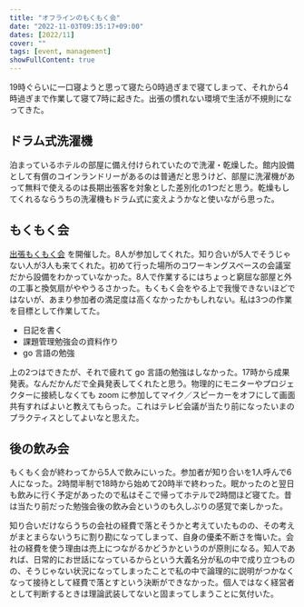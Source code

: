 ```yaml
---
title: "オフラインのもくもく会"
date: "2022-11-03T09:35:17+09:00"
dates: [2022/11]
cover: ""
tags: [event, management]
showFullContent: true
---
```


19時ぐらいに一口寝ようと思って寝たら0時過ぎまで寝てしまって、それから4時過ぎまで作業して寝て7時に起きた。出張の慣れない環境で生活が不規則になってきた。

## ドラム式洗濯機

泊まっているホテルの部屋に備え付けられていたので洗濯・乾燥した。館内設備として有償のコインランドリーがあるのは普通だと思うけど、部屋に洗濯機があって無料で使えるのは長期出張客を対象とした差別化の1つだと思う。乾燥もしてくれるならうちの洗濯機もドラム式に変えようかなと使いながら思った。

## もくもく会

[出張もくもく会](https://kazamori.connpass.com/event/262898/) を開催した。8人が参加してくれた。知り合いが5人でそうじゃない人が3人も来てくれた。初めて行った場所のコワーキングスペースの会議室だから設備をわかっていなかった。8人で作業するにはちょっと窮屈な部屋と外の工事と換気扇がややうるさかった。もくもく会をやる上で我慢できないほどではないが、あまり参加者の満足度は高くなかったかもしれない。私は3つの作業を目標として作業してた。

* 日記を書く
* 課題管理勉強会の資料作り
* go 言語の勉強

上の2つはできたが、それで疲れて go 言語の勉強はしなかった。17時から成果発表。なんだかんだで全員発表してくれたと思う。物理的にモニターやプロジェクターに接続しなくても zoom に参加してマイク／スピーカーをオフにして画面共有すればよいと教えてもらった。これはテレビ会議が当たり前になったいまのプラクティスとしてよいなと思えた。

## 後の飲み会

もくもく会が終わってから5人で飲みにいった。参加者が知り合いを1人呼んで6人になった。2時間半制で18時から始めて20時半で終わった。眠かったのと翌日も飲みに行く予定があったので私はそこで帰ってホテルで2時間ほど寝てた。昔は当たり前だった勉強会後の飲み会というのも久しぶりの感覚で楽しかった。

知り合いだけならうちの会社の経費で落とそうかと考えていたものの、その考えがまとまらないうちに割り勘になってしまって、自身の優柔不断さを悔いた。会社の経費を使う理由は売上につながるかどうかというのが原則になる。知人であれば、日常的にお世話になっているからという大義名分が私の中で成り立つものの、そうじゃない状況になってしまったことで私の中で論理的に説明がつかなくなって接待として経費で落とすという決断ができなかった。個人ではなく経営者として判断するときは理論武装してないと固まってしまうことに気付いた。

